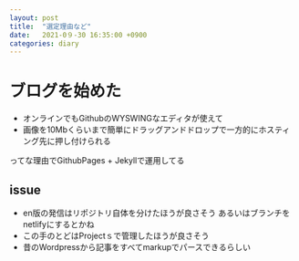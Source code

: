```yaml
---
layout: post
title:  "選定理由など"
date:   2021-0９-30 16:35:00 +0900
categories: diary
---
```


# ブログを始めた

- オンラインでもGithubのWYSWINGなエディタが使えて
- 画像を10Mbくらいまで簡単にドラッグアンドドロップで一方的にホスティング先に押し付けられる

ってな理由でGithubPages + Jekyllで運用してる


## issue
- en版の発信はリポジトリ自体を分けたほうが良さそう あるいはブランチをnetlifyにするとかね
- この手のとどはProjectｓで管理したほうが良さそう
- 昔のWordpressから記事をすべてmarkupでパースできるらしい 
